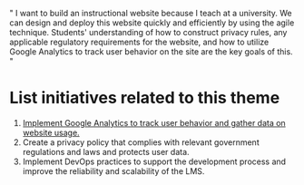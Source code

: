 " I want to build an instructional website because I teach at a university. We can design and deploy this website quickly 
and efficiently by using the agile technique. Students' understanding of how to construct privacy rules, any applicable 
regulatory requirements for the website, and how to utilize Google Analytics to track user behavior on the site are the 
key goals of this. "


# List initiatives related to this theme

1. [Implement Google Analytics to track user behavior and gather data on website usage.](documentation/templates/theme/initiatives/initiative_template.md)
2. Create a privacy policy that complies with relevant government regulations and laws and protects user data.
3. Implement DevOps practices to support the development process and improve the reliability and scalability of the LMS.
